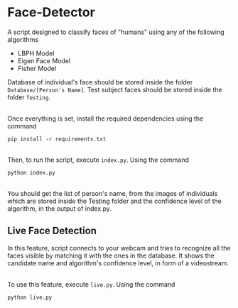# Face-Detector

A script designed to classify faces of "humans" using any of the following algorithms
- LBPH Model
- Eigen Face Model
- Fisher Model

Database of individual's face should be stored inside the folder `Database/[Person's Name]`. Test subject faces should be stored inside the folder `Testing`. 

\
Once everything is set, install the required dependencies using the command
```
pip install -r requirements.txt
```

\
Then, to run the script, execute `index.py`. Using the command
```
python index.py
```

\
You should get the list of person's name, from the images of individuals which are stored inside the Testing folder and the confidence level of the algorithm, in the output of index.py.

## Live Face Detection

In this feature, script connects to your webcam and tries to recognize all the faces visible by matching it with the ones in the database. It shows the candidate name and algorithm's confidence level, in form of a videostream.

\
To use this feature, execute `live.py`. Using the command
```
python live.py
```
